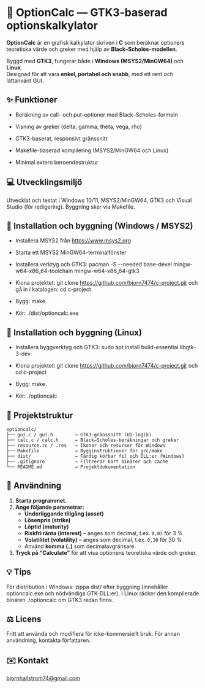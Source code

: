 # 🧮 OptionCalc — GTK3-baserad optionskalkylator

**OptionCalc** är en grafisk kalkylator skriven i **C** som beräknar optioners teoretiska värde och greker med hjälp av **Black–Scholes-modellen**.  

Byggd med **GTK3**, fungerar både i **Windows (MSYS2/MinGW64)** och **Linux**.  
Designad för att vara **enkel, portabel och snabb**, med ett rent och lättanvänt GUI.

## ✨ Funktioner

- Beräkning av call- och put-optioner med Black–Scholes-formeln

- Visning av greker (delta, gamma, theta, vega, rho)

- GTK3-baserat, responsivt gränssnitt

- Makefile-baserad kompilering (MSYS2/MinGW64 och Linux)

- Minimal extern beroendestruktur

##  💻 Utvecklingsmiljö

Utvecklat och testat i Windows 10/11, MSYS2/MinGW64, GTK3 och Visual Studio (för redigering). Byggning sker via Makefile.

## 🧰 Installation och byggning (Windows / MSYS2)

- Installera MSYS2 från https://www.msys2.org

- Starta ett MSYS2 MinGW64-terminalfönster

- Installera verktyg och GTK3: pacman -S --needed base-devel mingw-w64-x86_64-toolchain mingw-w64-x86_64-gtk3

- Klona projektet: git clone https://github.com/bjorn7474/c-project.git och gå in i katalogen: cd c-project

- Bygg: make

- Kör: ./dist/optioncalc.exe

## 🧰 Installation och byggning (Linux)

- Installera byggverktyg och GTK3: sudo apt install build-essential libgtk-3-dev

- Klona projektet: git clone https://github.com/bjorn7474/c-project.git och cd c-project

- Bygg: make

- Kör: ./optioncalc

## 📂 Projektstruktur
```
optioncalc/
├── gui.c / gui.h        → GTK3-gränssnitt (UI-logik)
├── calc.c / calc.h      → Black–Scholes-beräkningar och greker
├── resource.rc / .res   → Ikoner och resurser för Windows
├── Makefile             → Bygginstruktioner för gcc/make
├── dist/                → Färdig körbar fil och DLL:er (Windows)
├── .gitignore           → Filtrerar bort binärer och cache
└── README.md            → Projektdokumentation
```

## 🧮 Användning

1. **Starta programmet.**  
2. **Ange följande parametrar:**
   - **Underliggande tillgång (asset)**  
   - **Lösenpris (strike)**  
   - **Löptid (maturity)**  
   - **Riskfri ränta (interest)** – anges som decimal, t.ex. `0,03` för 3 %  
   - **Volatilitet (volatility)** – anges som decimal, t.ex. `0,30` för 30 %  
   - Använd **komma (`,`)** som decimalavgränsare.  
3. **Tryck på “Calculate”** för att visa optionens teoretiska värde och greker.


## :bulb: Tips

För distribution i Windows: zippa dist/ efter byggning (innehåller optioncalc.exe och nödvändiga GTK-DLL:er).
I Linux räcker den kompilerade binären ./optioncalc om GTK3 redan finns.

## ⚖️ Licens

Fritt att använda och modifiera för icke-kommersiellt bruk. För annan användning, kontakta författaren.

## &#x2709;&#xFE0F; Kontakt

bjornhallstrom74@gmail.com
